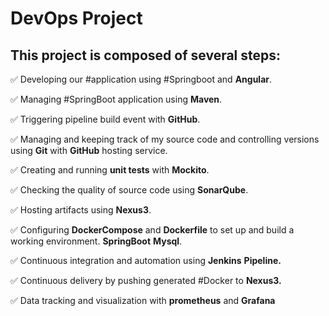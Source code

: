 # DevOps Project 

## This project is composed of several steps:

✅ Developing our #application using #Springboot and **Angular**.

✅ Managing #SpringBoot application using **Maven**.

✅ Triggering pipeline build event with **GitHub**.

✅ Managing and keeping track of my source code and controlling versions using **Git** with **GitHub** hosting service.

✅ Creating and running **unit tests** with **Mockito**.

✅ Checking the quality of source code using **SonarQube**.

✅ Hosting artifacts using **Nexus3**.

✅ Configuring **DockerCompose** and **Dockerfile** to set up and build a working environment. **SpringBoot**  **Mysql**.

✅ Continuous integration and automation using **Jenkins** **Pipeline.**

✅ Continuous delivery by pushing generated #Docker to **Nexus3.**

✅ Data tracking and visualization with **prometheus** and **Grafana**

